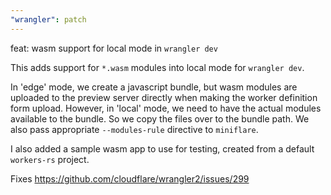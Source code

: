 ```yaml
---
"wrangler": patch
---
```


feat: wasm support for local mode in `wrangler dev`

This adds support for `*.wasm` modules into local mode for `wrangler dev`.

In 'edge' mode, we create a javascript bundle, but wasm modules are uploaded to the preview server directly when making the worker definition form upload. However, in 'local' mode, we need to have the actual modules available to the bundle. So we copy the files over to the bundle path. We also pass appropriate `--modules-rule` directive to `miniflare`.

I also added a sample wasm app to use for testing, created from a default `workers-rs` project.

Fixes https://github.com/cloudflare/wrangler2/issues/299
